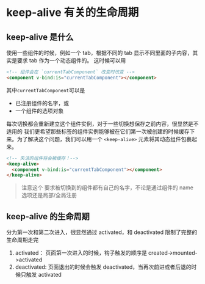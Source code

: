 # keep-alive 有关的生命周期

## keep-alive 是什么

使用一些组件的时候，例如一个 tab，根据不同的 tab 显示不同里面的子内容，其实是要求 tab 作为一个动态组件的。
这时候可以用

```html
<!-- 组件会在 `currentTabComponent` 改变时改变 -->
<component v-bind:is="currentTabComponent"></component>
```

其中`currentTabComponent`可以是

- 已注册组件的名字，或
- 一个组件的选项对象

每次切换都会重新建立这个组件实例，对于一些切换想保存之前内容，很显然是不适用的
我们更希望那些标签的组件实例能够被在它们第一次被创建的时候缓存下来。为了解决这个问题，我们可以用一个 `<keep-alive>` 元素将其动态组件包裹起来。

```html
<!-- 失活的组件将会被缓存！-->
<keep-alive>
  <component v-bind:is="currentTabComponent"></component>
</keep-alive>
```

> 注意这个 <keep-alive> 要求被切换到的组件都有自己的名字，不论是通过组件的 name 选项还是局部/全局注册

## keep-alive 的生命周期

分为第一次和第二次进入，很显然通过 activated，和 deactivated 限制了完整的生命周期走完

1. activated： 页面第一次进入的时候，钩子触发的顺序是 created->mounted->activated
2. deactivated: 页面退出的时候会触发 deactivated，当再次前进或者后退的时候只触发 activated
